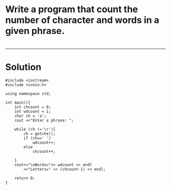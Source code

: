 # Write a program that count the number of character and words in  a given phrase.

#
---
# Solution

    #include <iostream>
    #include <conio.h>

    using namespace std;
    
    int main(){
        int chcount = 0;
        int wdcount = 1;
        char ch = 'a';
        cout <<"Enter a phrase: ";

        while (ch !='\r'){
            ch = getche();
            if (ch==' ')
                wdcount++;
            else
                chcount++;

        }
        cout<<"\nWords="<< wdcount << endl
            <<"Letters=" << (chcount-1) << endl;
    
        return 0;
    }

